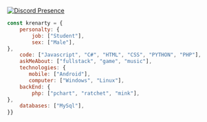 
[![Discord Presence](https://lanyard.cnrad.dev/api/879740287801495572)](https://discord.com/users/879740287801495572)

```javascript
const krenarty = {
    personalty: {
        job: ["Student"],
        sex: ["Male"],
},               
    code: ["Javascript", "C#", "HTML", "CSS", "PYTHON", "PHP"],
    askMeAbout: ["fullstack", "game", "music"],
    technologies: {
       mobile: ["Android"],
       computer: ["Windows", "Linux"],
    backEnd: {
        php: ["pchart", "ratchet", "mink"],
},
    databases: ["MySql"],
}}
```
